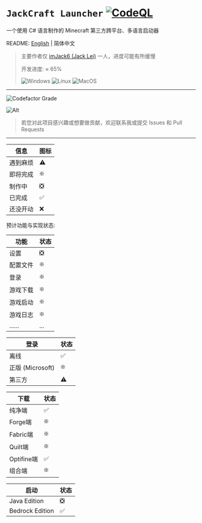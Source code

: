 # `JackCraft Launcher` [![CodeQL](https://github.com/imJack6/JackCraftLauncher/actions/workflows/codeql.yml/badge.svg)](https://github.com/imJack6/JackCraftLauncher/actions/workflows/codeql.yml)

一个使用 C# 语言制作的 Minecraft 第三方跨平台、多语言启动器

README: [English](README_EN.md) | 简体中文

> 主要作者仅 [imJack6 (Jack Lei)](https://github.com/imJack6) 一人，进度可能有所缓慢
>
> 开发进度: ≈ 65%
>
> ![Windows](https://img.shields.io/badge/Windows-0078D6?style=for-the-badge&logo=windows&logoColor=white)
> ![Linux](https://img.shields.io/badge/Linux-FCC624?style=for-the-badge&logo=linux&logoColor=black)
> ![MacOS](https://img.shields.io/badge/mac%20os-000000?style=for-the-badge&logo=apple&logoColor=white)

---------------------

![Codefactor Grade](https://img.shields.io/codefactor/grade/github/imJack6/JackCraftLauncher?logo=codefactor&style=for-the-badge)

![Alt](https://repobeats.axiom.co/api/embed/993d2a1760013210fdb331dd9aff324a6b2ed82f.svg)

> 若您对此项目感兴趣或想要做贡献，欢迎联系我或提交 Issues 和 Pull Requests

---------------------

| 信息	  | 图标	 |
|------|-----|
| 遇到麻烦 | ⚠️  |
| 即将完成 | ❇️  |
| 制作中  | ❎   |
| 已完成  | ✅   |
| 还没开动 | ❌   |

预计功能与实现状态:

| 功能       | 状态  |
|----------|-----|
| 设置       | ❎   |
| 配置文件     | ❇️  |
| 登录       | ❇️  |
| 游戏下载		   | ❇️  |
| 游戏启动		   | ❇️  |
| 游戏日志		   | ❇️  |
| ......		 | ... |

| 登录             | 状态 |
|----------------|----|
| 离线             | ✅  |
| 正版 (Microsoft) | ❇️ |
| 第三方            | ⚠️ |

| 下载        | 状态 |
|-----------|----|
| 纯净端	      | ✅  |
| Forge端	   | ❇️ |
| Fabric端	  | ❇️ |
| Quilt端	   | ❇️ |
| Optifine端 | ✅  |
| 组合端	      | ❇️ |

| 启动              | 状态 |
|-----------------|----|
| Java Edition    | ❎  |
| Bedrock Edition | ✅️ |